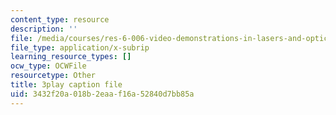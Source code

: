 ```yaml
---
content_type: resource
description: ''
file: /media/courses/res-6-006-video-demonstrations-in-lasers-and-optics-spring-2008/3432f20a018b2eaaf16a52840d7bb85a_G9kl6-lRHNs.srt
file_type: application/x-subrip
learning_resource_types: []
ocw_type: OCWFile
resourcetype: Other
title: 3play caption file
uid: 3432f20a-018b-2eaa-f16a-52840d7bb85a
---
```

